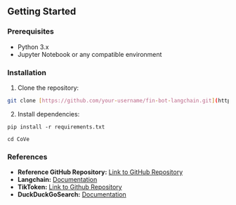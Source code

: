 ## Getting Started

### Prerequisites

- Python 3.x
- Jupyter Notebook or any compatible environment

### Installation

1. Clone the repository:

```bash
git clone [https://github.com/your-username/fin-bot-langchain.git](https://github.com/S18-Niloy/ChatBot_langchain_CoVe.git)
```
2. Install dependencies:
```
pip install -r requirements.txt
```
```
cd CoVe
```

### References
- **Reference GitHub Repository:** [Link to GitHub Repository](https://github.com/ritun16/chain-of-verification)
- **Langchain:** [Documentation](https://www.langchain.com/)
- **TikToken:** [Link to Github Repository](https://github.com/openai/tiktoken)
- **DuckDuckGoSearch:** [Documentation](https://pypi.org/project/duckduckgo-search/)

